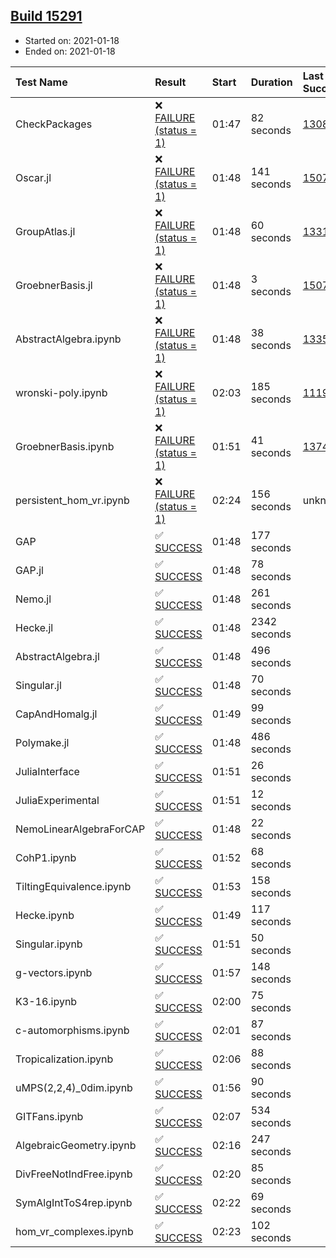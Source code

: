 ## [Build 15291](https://oscarci.mathematik.uni-kl.de/job/oscar/15291/)

* Started on: 2021-01-18
* Ended on: 2021-01-18

| Test Name    | Result | Start | Duration | Last Success | First Failure |
|:-------------|:-------|:------|:---------|:-------------|:--------------|
| CheckPackages | ❌ [FAILURE (status = 1)](https://oscarci.mathematik.uni-kl.de/job/oscar/15291/artifact/logs/build-15291/CheckPackages.log) | 01:47 | 82 seconds | [13085](https://oscarci.mathematik.uni-kl.de/job/oscar/13085/) | [13086](https://oscarci.mathematik.uni-kl.de/job/oscar/13086/) |
| Oscar.jl | ❌ [FAILURE (status = 1)](https://oscarci.mathematik.uni-kl.de/job/oscar/15291/artifact/logs/build-15291/Oscar.jl.log) | 01:48 | 141 seconds | [15079](https://oscarci.mathematik.uni-kl.de/job/oscar/15079/) | [15080](https://oscarci.mathematik.uni-kl.de/job/oscar/15080/) |
| GroupAtlas.jl | ❌ [FAILURE (status = 1)](https://oscarci.mathematik.uni-kl.de/job/oscar/15291/artifact/logs/build-15291/GroupAtlas.jl.log) | 01:48 | 60 seconds | [13311](https://oscarci.mathematik.uni-kl.de/job/oscar/13311/) | [13312](https://oscarci.mathematik.uni-kl.de/job/oscar/13312/) |
| GroebnerBasis.jl | ❌ [FAILURE (status = 1)](https://oscarci.mathematik.uni-kl.de/job/oscar/15291/artifact/logs/build-15291/GroebnerBasis.jl.log) | 01:48 | 3 seconds | [15079](https://oscarci.mathematik.uni-kl.de/job/oscar/15079/) | [15080](https://oscarci.mathematik.uni-kl.de/job/oscar/15080/) |
| AbstractAlgebra.ipynb | ❌ [FAILURE (status = 1)](https://oscarci.mathematik.uni-kl.de/job/oscar/15291/artifact/logs/build-15291/AbstractAlgebra.ipynb.log) | 01:48 | 38 seconds | [13355](https://oscarci.mathematik.uni-kl.de/job/oscar/13355/) | [13356](https://oscarci.mathematik.uni-kl.de/job/oscar/13356/) |
| wronski-poly.ipynb | ❌ [FAILURE (status = 1)](https://oscarci.mathematik.uni-kl.de/job/oscar/15291/artifact/logs/build-15291/wronski-poly.ipynb.log) | 02:03 | 185 seconds | [11192](https://oscarci.mathematik.uni-kl.de/job/oscar/11192/) | [11193](https://oscarci.mathematik.uni-kl.de/job/oscar/11193/) |
| GroebnerBasis.ipynb | ❌ [FAILURE (status = 1)](https://oscarci.mathematik.uni-kl.de/job/oscar/15291/artifact/logs/build-15291/GroebnerBasis.ipynb.log) | 01:51 | 41 seconds | [13748](https://oscarci.mathematik.uni-kl.de/job/oscar/13748/) | [13749](https://oscarci.mathematik.uni-kl.de/job/oscar/13749/) |
| persistent_hom_vr.ipynb | ❌ [FAILURE (status = 1)](https://oscarci.mathematik.uni-kl.de/job/oscar/15291/artifact/logs/build-15291/persistent_hom_vr.ipynb.log) | 02:24 | 156 seconds | unknown | unknown |
| GAP | ✅ [SUCCESS](https://oscarci.mathematik.uni-kl.de/job/oscar/15291/artifact/logs/build-15291/GAP.log) | 01:48 | 177 seconds |  |  |
| GAP.jl | ✅ [SUCCESS](https://oscarci.mathematik.uni-kl.de/job/oscar/15291/artifact/logs/build-15291/GAP.jl.log) | 01:48 | 78 seconds |  |  |
| Nemo.jl | ✅ [SUCCESS](https://oscarci.mathematik.uni-kl.de/job/oscar/15291/artifact/logs/build-15291/Nemo.jl.log) | 01:48 | 261 seconds |  |  |
| Hecke.jl | ✅ [SUCCESS](https://oscarci.mathematik.uni-kl.de/job/oscar/15291/artifact/logs/build-15291/Hecke.jl.log) | 01:48 | 2342 seconds |  |  |
| AbstractAlgebra.jl | ✅ [SUCCESS](https://oscarci.mathematik.uni-kl.de/job/oscar/15291/artifact/logs/build-15291/AbstractAlgebra.jl.log) | 01:48 | 496 seconds |  |  |
| Singular.jl | ✅ [SUCCESS](https://oscarci.mathematik.uni-kl.de/job/oscar/15291/artifact/logs/build-15291/Singular.jl.log) | 01:48 | 70 seconds |  |  |
| CapAndHomalg.jl | ✅ [SUCCESS](https://oscarci.mathematik.uni-kl.de/job/oscar/15291/artifact/logs/build-15291/CapAndHomalg.jl.log) | 01:49 | 99 seconds |  |  |
| Polymake.jl | ✅ [SUCCESS](https://oscarci.mathematik.uni-kl.de/job/oscar/15291/artifact/logs/build-15291/Polymake.jl.log) | 01:48 | 486 seconds |  |  |
| JuliaInterface | ✅ [SUCCESS](https://oscarci.mathematik.uni-kl.de/job/oscar/15291/artifact/logs/build-15291/JuliaInterface.log) | 01:51 | 26 seconds |  |  |
| JuliaExperimental | ✅ [SUCCESS](https://oscarci.mathematik.uni-kl.de/job/oscar/15291/artifact/logs/build-15291/JuliaExperimental.log) | 01:51 | 12 seconds |  |  |
| NemoLinearAlgebraForCAP | ✅ [SUCCESS](https://oscarci.mathematik.uni-kl.de/job/oscar/15291/artifact/logs/build-15291/NemoLinearAlgebraForCAP.log) | 01:48 | 22 seconds |  |  |
| CohP1.ipynb | ✅ [SUCCESS](https://oscarci.mathematik.uni-kl.de/job/oscar/15291/artifact/logs/build-15291/CohP1.ipynb.log) | 01:52 | 68 seconds |  |  |
| TiltingEquivalence.ipynb | ✅ [SUCCESS](https://oscarci.mathematik.uni-kl.de/job/oscar/15291/artifact/logs/build-15291/TiltingEquivalence.ipynb.log) | 01:53 | 158 seconds |  |  |
| Hecke.ipynb | ✅ [SUCCESS](https://oscarci.mathematik.uni-kl.de/job/oscar/15291/artifact/logs/build-15291/Hecke.ipynb.log) | 01:49 | 117 seconds |  |  |
| Singular.ipynb | ✅ [SUCCESS](https://oscarci.mathematik.uni-kl.de/job/oscar/15291/artifact/logs/build-15291/Singular.ipynb.log) | 01:51 | 50 seconds |  |  |
| g-vectors.ipynb | ✅ [SUCCESS](https://oscarci.mathematik.uni-kl.de/job/oscar/15291/artifact/logs/build-15291/g-vectors.ipynb.log) | 01:57 | 148 seconds |  |  |
| K3-16.ipynb | ✅ [SUCCESS](https://oscarci.mathematik.uni-kl.de/job/oscar/15291/artifact/logs/build-15291/K3-16.ipynb.log) | 02:00 | 75 seconds |  |  |
| c-automorphisms.ipynb | ✅ [SUCCESS](https://oscarci.mathematik.uni-kl.de/job/oscar/15291/artifact/logs/build-15291/c-automorphisms.ipynb.log) | 02:01 | 87 seconds |  |  |
| Tropicalization.ipynb | ✅ [SUCCESS](https://oscarci.mathematik.uni-kl.de/job/oscar/15291/artifact/logs/build-15291/Tropicalization.ipynb.log) | 02:06 | 88 seconds |  |  |
| uMPS(2,2,4)_0dim.ipynb | ✅ [SUCCESS](https://oscarci.mathematik.uni-kl.de/job/oscar/15291/artifact/logs/build-15291/uMPS-2-2-4-_0dim.ipynb.log) | 01:56 | 90 seconds |  |  |
| GITFans.ipynb | ✅ [SUCCESS](https://oscarci.mathematik.uni-kl.de/job/oscar/15291/artifact/logs/build-15291/GITFans.ipynb.log) | 02:07 | 534 seconds |  |  |
| AlgebraicGeometry.ipynb | ✅ [SUCCESS](https://oscarci.mathematik.uni-kl.de/job/oscar/15291/artifact/logs/build-15291/AlgebraicGeometry.ipynb.log) | 02:16 | 247 seconds |  |  |
| DivFreeNotIndFree.ipynb | ✅ [SUCCESS](https://oscarci.mathematik.uni-kl.de/job/oscar/15291/artifact/logs/build-15291/DivFreeNotIndFree.ipynb.log) | 02:20 | 85 seconds |  |  |
| SymAlgIntToS4rep.ipynb | ✅ [SUCCESS](https://oscarci.mathematik.uni-kl.de/job/oscar/15291/artifact/logs/build-15291/SymAlgIntToS4rep.ipynb.log) | 02:22 | 69 seconds |  |  |
| hom_vr_complexes.ipynb | ✅ [SUCCESS](https://oscarci.mathematik.uni-kl.de/job/oscar/15291/artifact/logs/build-15291/hom_vr_complexes.ipynb.log) | 02:23 | 102 seconds |  |  |
